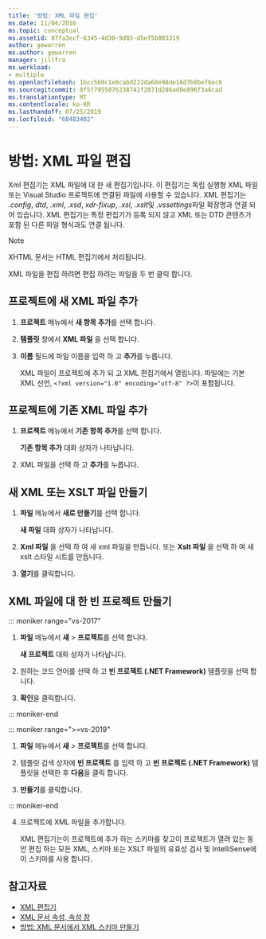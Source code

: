 ```yaml
---
title: '방법: XML 파일 편집'
ms.date: 11/04/2016
ms.topic: conceptual
ms.assetid: 07fa3ecf-6345-4d30-9d85-d5ef5b083319
author: gewarren
ms.author: gewarren
manager: jillfra
ms.workload:
- multiple
ms.openlocfilehash: 1bcc560c1e0cabd222da68e98de18d7b8bef6ec6
ms.sourcegitcommit: 0f5f7955076238742f2071d286ad8e896f3a6cad
ms.translationtype: MT
ms.contentlocale: ko-KR
ms.lasthandoff: 07/25/2019
ms.locfileid: "68483402"
---
```

# <a name="how-to-edit-xml-files"></a>방법: XML 파일 편집

Xml 편집기는 XML 파일에 대 한 새 편집기입니다. 이 편집기는 독립 실행형 XML 파일 또는 Visual Studio 프로젝트에 연결된 파일에 사용할 수 있습니다. XML 편집기는 *.config*, *dtd*, *.xml*, *.xsd*, *xdr-fixup*, *.xsl*, *.xslt*및 *.vssettings*파일 확장명과 연결 되어 있습니다. XML 편집기는 특정 편집기가 등록 되지 않고 XML 또는 DTD 콘텐츠가 포함 된 다른 파일 형식과도 연결 됩니다.

> [!NOTE]
> XHTML 문서는 HTML 편집기에서 처리됩니다.

XML 파일을 편집 하려면 편집 하려는 파일을 두 번 클릭 합니다.

## <a name="add-a-new-xml-file-to-a-project"></a>프로젝트에 새 XML 파일 추가

1. **프로젝트** 메뉴에서 **새 항목 추가**를 선택 합니다.

2. **템플릿** 창에서 **XML 파일** 을 선택 합니다.

3. **이름** 필드에 파일 이름을 입력 하 고 **추가**를 누릅니다.

   XML 파일이 프로젝트에 추가 되 고 XML 편집기에서 열립니다. 파일에는 기본 XML 선언, `<?xml version="1.0" encoding="utf-8" ?>`이 포함됩니다.

## <a name="add-an-existing-xml-file-to-a-project"></a>프로젝트에 기존 XML 파일 추가

1. **프로젝트** 메뉴에서 **기존 항목 추가**를 선택 합니다.

   **기존 항목 추가** 대화 상자가 나타납니다.

2. XML 파일을 선택 하 고 **추가**를 누릅니다.

## <a name="create-a-new-xml-or-xslt-file"></a>새 XML 또는 XSLT 파일 만들기

1. **파일** 메뉴에서 **새로 만들기**를 선택 합니다.

   **새 파일** 대화 상자가 나타납니다.

2. **Xml 파일** 을 선택 하 여 새 xml 파일을 만듭니다. 또는 **Xslt 파일** 을 선택 하 여 새 xslt 스타일 시트를 만듭니다.

3. **열기**를 클릭합니다.

## <a name="create-an-empty-project-for-xml-files"></a>XML 파일에 대 한 빈 프로젝트 만들기

::: moniker range="vs-2017"

1. **파일** 메뉴에서 **새** > **프로젝트**를 선택 합니다.

   **새 프로젝트** 대화 상자가 나타납니다.

2. 원하는 코드 언어를 선택 하 고 **빈 프로젝트 (.NET Framework)** 템플릿을 선택 합니다.

3. **확인**을 클릭합니다.

::: moniker-end

::: moniker range=">=vs-2019"

1. **파일** 메뉴에서 **새** > **프로젝트**를 선택 합니다.

2. 템플릿 검색 상자에 **빈 프로젝트** 를 입력 하 고 **빈 프로젝트 (.NET Framework)** 템플릿을 선택한 후 **다음**을 클릭 합니다.

3. **만들기**를 클릭합니다.

::: moniker-end

4. 프로젝트에 XML 파일을 추가합니다.

   XML 편집기는이 프로젝트에 추가 하는 스키마를 찾고이 프로젝트가 열려 있는 동안 편집 하는 모든 XML, 스키마 또는 XSLT 파일의 유효성 검사 및 IntelliSense에이 스키마를 사용 합니다.

## <a name="see-also"></a>참고자료

- [XML 편집기](../xml-tools/xml-editor.md)
- [XML 문서 속성, 속성 창](../xml-tools/xml-document-properties-properties-window.md)
- [방법: XML 문서에서 XML 스키마 만들기](../xml-tools/how-to-create-an-xml-schema-from-an-xml-document.md)